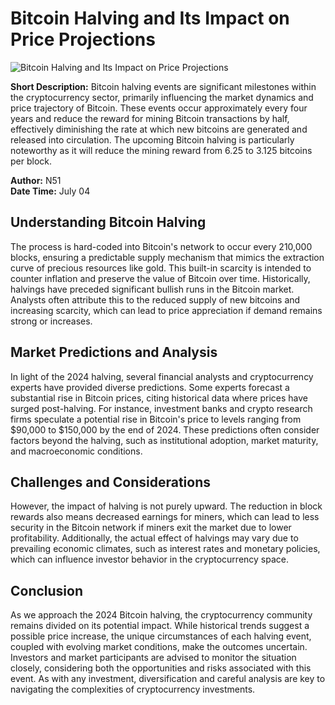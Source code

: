 # Bitcoin Halving and Its Impact on Price Projections

![Bitcoin Halving and Its Impact on Price Projections](https://uploads-ssl.webflow.com/665f9886cd4e586a9a14dc8c/6698e31332c8f04dd72aaf70_Bitcoin%20Halving%20and%20Its%20Impact%20on%20Price%20Projections.png)

**Short Description:** Bitcoin halving events are significant milestones within the cryptocurrency sector, primarily influencing the market dynamics and price trajectory of Bitcoin. These events occur approximately every four years and reduce the reward for mining Bitcoin transactions by half, effectively diminishing the rate at which new bitcoins are generated and released into circulation. The upcoming Bitcoin halving is particularly noteworthy as it will reduce the mining reward from 6.25 to 3.125 bitcoins per block.

**Author:** N51  
**Date Time:** July 04

## Understanding Bitcoin Halving

The process is hard-coded into Bitcoin's network to occur every 210,000 blocks, ensuring a predictable supply mechanism that mimics the extraction curve of precious resources like gold. This built-in scarcity is intended to counter inflation and preserve the value of Bitcoin over time. Historically, halvings have preceded significant bullish runs in the Bitcoin market. Analysts often attribute this to the reduced supply of new bitcoins and increasing scarcity, which can lead to price appreciation if demand remains strong or increases.

## Market Predictions and Analysis

In light of the 2024 halving, several financial analysts and cryptocurrency experts have provided diverse predictions. Some experts forecast a substantial rise in Bitcoin prices, citing historical data where prices have surged post-halving. For instance, investment banks and crypto research firms speculate a potential rise in Bitcoin's price to levels ranging from $90,000 to $150,000 by the end of 2024. These predictions often consider factors beyond the halving, such as institutional adoption, market maturity, and macroeconomic conditions.

## Challenges and Considerations

However, the impact of halving is not purely upward. The reduction in block rewards also means decreased earnings for miners, which can lead to less security in the Bitcoin network if miners exit the market due to lower profitability. Additionally, the actual effect of halvings may vary due to prevailing economic climates, such as interest rates and monetary policies, which can influence investor behavior in the cryptocurrency space.

## Conclusion

As we approach the 2024 Bitcoin halving, the cryptocurrency community remains divided on its potential impact. While historical trends suggest a possible price increase, the unique circumstances of each halving event, coupled with evolving market conditions, make the outcomes uncertain. Investors and market participants are advised to monitor the situation closely, considering both the opportunities and risks associated with this event. As with any investment, diversification and careful analysis are key to navigating the complexities of cryptocurrency investments.